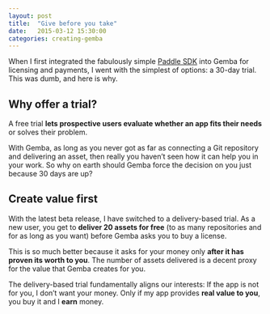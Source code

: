 ```yaml
---
layout: post
title:  "Give before you take"
date:   2015-03-12 15:30:00
categories: creating-gemba
---
```


When I first integrated the fabulously simple [Paddle SDK](http://paddle.com) into Gemba for licensing and payments, I went with the simplest of options: a 30-day trial. This was dumb, and here is why.

## Why offer a trial?

A free trial **lets prospective users evaluate whether an app fits their needs** or solves their problem.

With Gemba, as long as you never got as far as connecting a Git repository and delivering an asset, then really you haven’t seen how it can help you in your work. So why on earth should Gemba force the decision on you just because 30 days are up?

## Create value first

With the latest beta release, I have switched to a delivery-based trial. As a new user, you get to **deliver 20 assets for free** (to as many repositories and for as long as you want) before Gemba asks you to buy a license.

This is so much better because it asks for your money only **after it has proven its worth to you**. The number of assets delivered is a decent proxy for the value that Gemba creates for you.

The delivery-based trial fundamentally aligns our interests: If the app is not for you, I don’t want your money. Only if my app provides **real value to you**, you buy it and I **earn** money.
